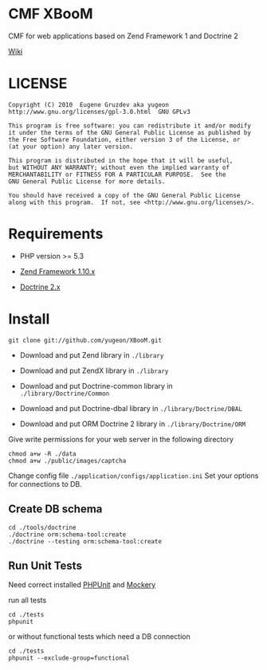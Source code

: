 # CMF XBooM

 CMF for web applications based on Zend Framework 1 and Doctrine 2

 [Wiki](http://github.com/yugeon/XBooM/wiki/_pages)

# LICENSE

    Copyright (C) 2010  Eugene Gruzdev aka yugeon
    http://www.gnu.org/licenses/gpl-3.0.html  GNU GPLv3

    This program is free software: you can redistribute it and/or modify
    it under the terms of the GNU General Public License as published by
    the Free Software Foundation, either version 3 of the License, or
    (at your option) any later version.

    This program is distributed in the hope that it will be useful,
    but WITHOUT ANY WARRANTY; without even the implied warranty of
    MERCHANTABILITY or FITNESS FOR A PARTICULAR PURPOSE.  See the
    GNU General Public License for more details.

    You should have received a copy of the GNU General Public License
    along with this program.  If not, see <http://www.gnu.org/licenses/>.

# Requirements

 * PHP version >= 5.3

 * [Zend Framework 1.10.x](http://framework.zend.com/download/latest)

 * [Doctrine 2.x](http://www.doctrine-project.org/projects/orm/download)

# Install

    git clone git://github.com/yugeon/XBooM.git

 * Download and put Zend library in `./library`
 * Download and put ZendX library in `./library`

 * Download and put Doctrine-common library in `./library/Doctrine/Common`
 * Download and put Doctrine-dbal library in `./library/Doctrine/DBAL`
 * Download and put ORM Doctrine 2 library in `./library/Doctrine/ORM`

 Give write permissions for your web server in the following directory

    chmod a+w -R ./data
    chmod a+w ./public/images/captcha

Change config file `./application/configs/application.ini` Set your options for connections to DB.

## Create DB schema

    cd ./tools/doctrine
    ./doctrine orm:schema-tool:create
    ./doctrine --testing orm:schema-tool:create

## Run Unit Tests

Need correct installed [PHPUnit](http://phpunit.de) and [Mockery](http://github.com/padraic/mockery)

run all tests

    cd ./tests
    phpunit

or without functional tests which need a DB connection

    cd ./tests
    phpunit --exclude-group=functional